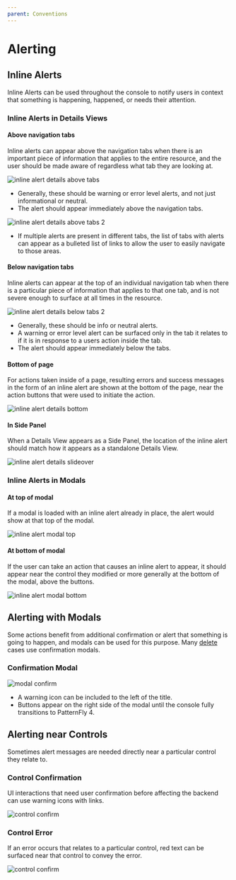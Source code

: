 ```yaml
---
parent: Conventions
---
```


# Alerting

## Inline Alerts
Inline Alerts can be used throughout the console to notify users in context that something is happening, happened, or needs their attention.

### Inline Alerts in Details Views

#### Above navigation tabs
Inline alerts can appear above the navigation tabs when there is an important piece of information that applies to the entire resource, and the user should be made aware of regardless what tab they are looking at.

![inline alert details above tabs](../images/alerting-inline-details-above.png)

- Generally, these should be warning or error level alerts, and not just informational or neutral.
- The alert should appear immediately above the navigation tabs.

![inline alert details above tabs 2](../images/alerting-inline-details-above2.png)

- If multiple alerts are present in different tabs, the list of tabs with alerts can appear as a bulleted list of links to allow the user to easily navigate to those areas. 

#### Below navigation tabs
Inline alerts can appear at the top of an individual navigation tab when there is a particular piece of information that applies to that one tab, and is not severe enough to surface at all times in the resource.

![inline alert details below tabs 2](../images/alerting-inline-details-below2.png)

- Generally, these should be info or neutral alerts.
- A warning or error level alert can be surfaced only in the tab it relates to if it is in response to a users action inside the tab.
- The alert should appear immediately below the tabs.

#### Bottom of page
For actions taken inside of a page, resulting errors and success messages in the form of an inline alert are shown at the bottom of the page, near the action buttons that were used to initiate the action.

![inline alert details bottom](../images/alerting-inline-details-bottom.png)

#### In Side Panel
When a Details View appears as a Side Panel, the location of the inline alert should match how it appears as a standalone Details View.

![inline alert details slideover](../images/alerting-inline-details-slideover.png)

### Inline Alerts in Modals

#### At top of modal
If a modal is loaded with an inline alert already in place, the alert would show at that top of the modal.

![inline alert modal top](../images/alerting-inline-modal-top.png)

#### At bottom of modal
If the user can take an action that causes an inline alert to appear, it should appear near the control they modified or more generally at the bottom of the modal, above the buttons.

![inline alert modal bottom](../images/alerting-inline-modal-bottom.png)

## Alerting with Modals
Some actions benefit from additional confirmation or alert that something is going to happen, and modals can be used for this purpose. Many [delete](http://openshift.github.io/openshift-origin-design/conventions/documentation/delete.html) cases use confirmation modals.

### Confirmation Modal
![modal confirm](../images/alerting-modal-confirm.png)
- A warning icon can be included to the left of the title.
- Buttons appear on the right side of the modal until the console fully transitions to PatternFly 4.

## Alerting near Controls
Sometimes alert messages are needed directly near a particular control they relate to.

### Control Confirmation
UI interactions that need user confirmation before affecting the backend can use warning icons with links.

![control confirm](../images/alerting-control-confirm.png)

### Control Error
If an error occurs that relates to a particular control, red text can be surfaced near that control to convey the error.

![control confirm](../images/alerting-control-error.png)